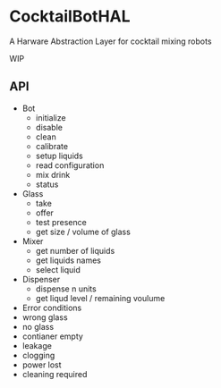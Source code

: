 # CocktailBotHAL
A Harware Abstraction Layer for cocktail mixing robots

WIP

## API
* Bot 
  * initialize
  * disable
  * clean
  * calibrate
  * setup liquids
  * read configuration
  * mix drink
  * status
* Glass 
  * take
  * offer
  * test presence
  * get size / volume of glass
* Mixer 
  * get number of liquids
  * get liquids names
  * select liquid
* Dispenser 
  * dispense n units
  * get liqud level / remaining voulume
* Error conditions
 * wrong glass
 * no glass
 * contianer empty
 * leakage
 * clogging
 * power lost
 * cleaning required
